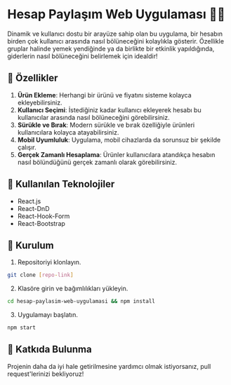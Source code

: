 
# Hesap Paylaşım Web Uygulaması 🧾💼

Dinamik ve kullanıcı dostu bir arayüze sahip olan bu uygulama, bir hesabın birden çok kullanıcı arasında nasıl bölüneceğini kolaylıkla gösterir. Özellikle gruplar halinde yemek yendiğinde ya da birlikte bir etkinlik yapıldığında, giderlerin nasıl bölüneceğini belirlemek için idealdir!

## 🌟 Özellikler

1. **Ürün Ekleme**: Herhangi bir ürünü ve fiyatını sisteme kolayca ekleyebilirsiniz.
2. **Kullanıcı Seçimi**: İstediğiniz kadar kullanıcı ekleyerek hesabı bu kullanıcılar arasında nasıl bölüneceğini görebilirsiniz.
3. **Sürükle ve Bırak**: Modern sürükle ve bırak özelliğiyle ürünleri kullanıcılara kolayca atayabilirsiniz.
4. **Mobil Uyumluluk**: Uygulama, mobil cihazlarda da sorunsuz bir şekilde çalışır.
5. **Gerçek Zamanlı Hesaplama**: Ürünler kullanıcılara atandıkça hesabın nasıl bölündüğünü gerçek zamanlı olarak görebilirsiniz.

## 🔧 Kullanılan Teknolojiler

- React.js
- React-DnD
- React-Hook-Form
- React-Bootstrap

## 🚀 Kurulum

1. Repositoriyi klonlayın.
```bash
git clone [repo-link]
```

2. Klasöre girin ve bağımlılıkları yükleyin.
```bash
cd hesap-paylasim-web-uygulamasi && npm install
```

3. Uygulamayı başlatın.
```bash
npm start
```



## 🤝 Katkıda Bulunma

Projenin daha da iyi hale getirilmesine yardımcı olmak istiyorsanız, pull request'lerinizi bekliyoruz!


